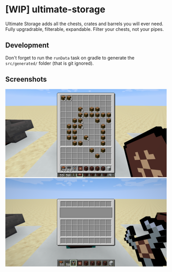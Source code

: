 # [WIP] ultimate-storage

Ultimate Storage adds all the chests, crates and barrels you will ever need.
Fully upgradrable, filterable, expandable.
Filter your chests, not your pipes.

## Development

Don't forget to run the `runData` task on gradle to generate the `src/generated/` folder (that is git ignored).

## Screenshots

![Screenshot 1](screenshots/screenshot-1.png)
![Screenshot 2](screenshots/screenshot-2.png)


